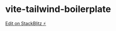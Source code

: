 # vite-tailwind-boilerplate

[Edit on StackBlitz ⚡️](https://stackblitz.com/edit/vite-tailwind-boilerplate)